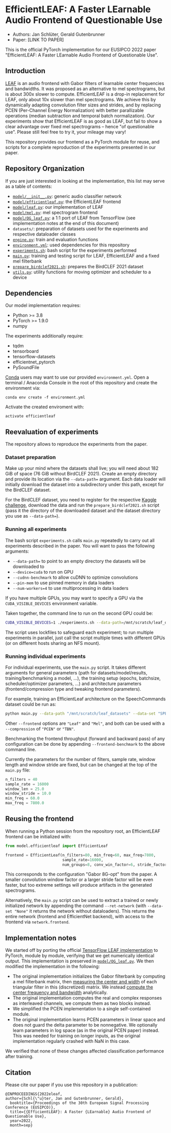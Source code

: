 #  EfficientLEAF: A Faster LEarnable Audio Frontend of Questionable Use
- Authors: Jan Schlüter, Gerald Gutenbrunner
- Paper: [LINK TO PAPER]

This is the official PyTorch implementation for our EUSIPCO 2022 paper "EfficientLEAF: A Faster LEarnable Audio Frontend of Questionable Use".

## Introduction

[LEAF](https://openreview.net/forum?id=jM76BCb6F9m) is an audio frontend with Gabor filters of learnable center frequencies and bandwidths. It was proposed as an alternative to mel spectrograms, but is about 300x slower to compute. EfficientLEAF is a drop-in replacement for LEAF, only about 10x slower than mel spectrograms. We achieve this by dynamically adapting convolution filter sizes and strides, and by replacing PCEN (Per-Channel Energy Normalization) with better parallizable operations (median subtraction and temporal batch normalization). Our experiments show that EfficientLEAF is as good as LEAF, but fail to show a clear advantage over fixed mel spectrograms &ndash; hence "of questionable use". Please still feel free to try it, your mileage may vary!

This repository provides our frontend as a PyTorch module for reuse, and scripts for a complete reproduction of the experiments presented in our paper.

## Repository Organization

If you are just interested in looking at the implementation, this list may serve as a table of contents:
- [`model/__init__.py`](model/__init__.py): generic audio classifier network
- [`model/efficientleaf.py`](model/efficientleaf.py): the EfficientLEAF frontend
- [`model/leaf.py`](model/leaf.py): our implementation of LEAF
- [`model/mel.py`](model/mel.py): mel spectrogram frontend
- [`model/OG_leaf.py`](model/OG_leaf.py): a 1:1 port of LEAF from TensorFlow (see implementation notes at the end of this document)
- `datasets/`: preparation of datasets used for the experiments and respective dataloader classes
- [`engine.py`](engine.py): train and evaluation functions
- [`environment.yml`](environment.yml): used dependencies for this repository
- [`experiments.sh`](experiments.sh): bash script for the experiments performed
- [`main.py`](main.py): training and testing script for LEAF, EfficientLEAF and a fixed mel filterbank
- [`prepare_birdclef2021.sh`](prepare_birdclef2021.sh): prepares the BirdCLEF 2021 dataset
- [`utils.py`](utils.py): utility functions for moving optimizer and scheduler to a device

## Dependencies

Our model implementation requires:
* Python >= 3.8
* PyTorch >= 1.9.0
* numpy

The experiments additionally require:
* tqdm
* tensorboard
* tensorflow-datasets
* efficientnet_pytorch
* PySoundFile

[Conda](https://docs.conda.io/en/latest/) users may want to use our provided `environment.yml`. Open a terminal / Anaconda Console in the root of this repository and create the environment via:
```
conda env create -f environment.yml
```
Activate the created enviroment with:
```
activate efficientleaf
```

## Reevaluation of experiments

The repository allows to reproduce the experiments from the paper.

### Dataset preparation

Make up your mind where the datasets shall live; you will need about 182 GiB of space (76 GiB without BirdCLEF 2021). Create an empty directory and provide its location via the `--data-path=` argument. Each data loader will initially download the dataset into a subdirectory under this path, except for the BirdCLEF dataset.

For the BirdCLEF dataset, you need to register for the respective [Kaggle challenge](https://www.kaggle.com/c/birdclef-2021/), download the data and run the `prepare_birdclef2021.sh` script (pass it the directory of the downloaded dataset and the dataset directory you use as `--data-path=`).

### Running all experiments

The bash script `experiments.sh` calls `main.py` repeatedly to carry out all experiments described in the paper. You will want to pass the following arguments:
* `--data-path=` to point to an empty directory the datasets will be downloaded to
* `--device=cuda` to run on GPU
* `--cudnn-benchmark` to allow cuDNN to optimize convolutions
* `--pin-mem` to use pinned memory in data loaders
* `--num-workers=4` to use multiprocessing in data loaders

If you have multiple GPUs, you may want to specify a GPU via the `CUDA_VISIBLE_DEVICES` environment variable.

Taken together, the command line to run on the second GPU could be:
```bash
CUDA_VISIBLE_DEVICES=1 ./experiments.sh --data-path=/mnt/scratch/leaf_datasets --device=cuda  --cudnn-benchmark --pin-mem --num-workers=4
```

The script uses lockfiles to safeguard each experiment; to run multiple experiments in parallel, just call the script multiple times with different GPUs (or on different hosts sharing an NFS mount).

### Running individual experiments

For individual experiments, use the `main.py` script. It takes different arguments for general parameters (path for datasets/model/results, training/benchmarking a model, ...), the training setup (epochs, batchsize, scheduler/optimizer parameters, ...) and architecture parameters (frontend/compression type and tweaking frontend parameters).

For example, training an EfficientLeaf architecture on the SpeechCommands dataset could be run as:
```bash
python main.py --data-path "/mnt/scratch/leaf_datasets" --data-set "SPEECHCOMMANDS" --output-dir "/mnt/scratch/leaf_experiments" --device "cuda" --cudnn-benchmark --pin-mem --num-workers 4 --batch-size 256 --lr 1e-3 --scheduler --patience 10 --scheduler-factor 0.1 --min-lr 1e-5 --frontend "EfficientLeaf" --num-groups 8 --conv-win-factor 6 --stride-factor 16 --compression "TBN" --log1p-initial-a 5 --log1p-trainable --log1p-per-band --tbn-median-filter --tbn-median-filter-append --model-name "speechcommands_eleaf"
```

Other `--frontend` options are `"Leaf"` and `"Mel"`, and both can be used with a `--compression` of `"PCEN"` or `"TBN"`.

Benchmarking the frontend throughput (forward and backward pass) of any configuration can be done by appending `--frontend-benchmark` to the above command line.

Currently the parameters for the number of filters, sample rate, window length and window stride are fixed, but can be changed at the top of the `main.py` file:
```python
n_filters = 40
sample_rate = 16000
window_len = 25.0
window_stride = 10.0
min_freq = 60.0
max_freq = 7800.0
```

## Reusing the frontend

When running a Python session from the repository root, an EfficientLEAF frontend can be initialized with:
```python
from model.efficientleaf import EfficientLeaf

frontend = EfficientLeaf(n_filters=80, min_freq=60, max_freq=7800,
                         sample_rate=16000,
                         num_groups=8, conv_win_factor=6, stride_factor=16)
```
This corresponds to the configuration "Gabor 8G-opt" from the paper. A smaller convolution window factor or a larger stride factor will be even faster, but too extreme settings will produce artifacts in the generated spectrograms.

Alternatively, the `main.py` script can be used to extract a trained or newly initialized network by appending the command `--ret-network` (with `--data-set "None"` it returns the network without dataloaders). This returns the entire network (frontend and EfficientNet backend), with access to the frontend via `network.frontend`.

## Implementation notes

We started off by porting the official [TensorFlow LEAF implementation](https://github.com/google-research/leaf-audio) to PyTorch, module by module, verifying that we get numerically identical output. This implementation is preserved in [`model/OG_leaf.py`](model/OG_leaf.py). We then modified the implementation in the following:
* The original implementation initializes the Gabor filterbank by computing a mel filterbank matrix, then [measuring the center and width](model/OG_leaf.py#L183) of each triangular filter in this (discretized) matrix. We instead [compute the center frequency and bandwidth](model/leaf.py#L12) analytically.
* The original implementation computes the real and complex responses as interleaved channels, we compute them as two blocks instead.
* We simplified the PCEN implementation to a single self-contained module.
* The original implementation learns PCEN parameters in linear space and does not guard the delta parameter to be nonnegative. We optionally learn parameters in log space (as in the original PCEN paper) instead. This was needed for training on longer inputs, as the original implementation regularly crashed with NaN in this case.

We verified that none of these changes affected classification performance after training.

## Citation

Please cite our paper if you use this repository in a publication:
```
@INPROCEEDINGS{2022eleaf,
author={Schl{\"u}ter, Jan and Gutenbrunner, Gerald},
  booktitle={Proceedings of the 30th European Signal Processing Conference (EUSIPCO)},
  title={{EfficientLEAF}: A Faster {LEarnable} Audio Frontend of Questionable Use},
  year=2022,
  month=sep}
```
